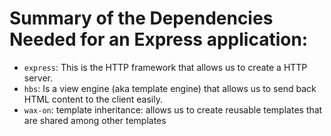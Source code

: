 # Summary of the Dependencies Needed for an Express application:
* `express`: This is the HTTP framework that allows us to create a HTTP server.
* `hbs`: Is a view engine (aka template engine) that allows us to send back HTML content to the client easily. 
* `wax-on`: template inheritance: allows us to create reusable templates that are shared among other templates
